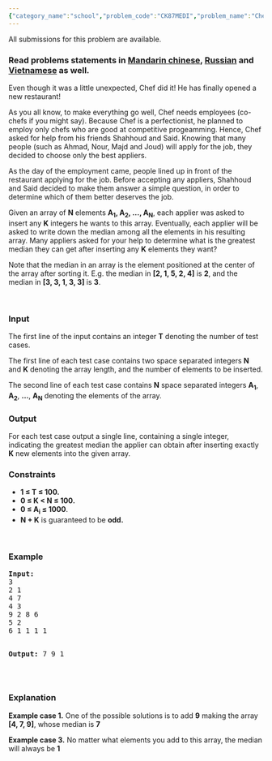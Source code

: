 ```yaml
---
{"category_name":"school","problem_code":"CK87MEDI","problem_name":"Chef and Employment Test","languages_supported":{"0":"ADA","1":"ASM","2":"BASH","3":"BF","4":"C","5":"C99 strict","6":"CAML","7":"CLOJ","8":"CLPS","9":"COB","10":"CPP 4.3.2","11":"CPP 6.3","12":"CPP14","13":"CS2","14":"D","15":"ERL","16":"FORT","17":"FS","18":"GO","19":"HASK","20":"ICK","21":"ICON","22":"JAVA","23":"JS","24":"kotlin","25":"LISP clisp","26":"LISP sbcl","27":"LUA","28":"NEM","29":"NICE","30":"NODEJS","31":"PAS fpc","32":"PAS gpc","33":"PERL","34":"PERL6","35":"PHP","36":"PIKE","37":"PRLG","38":"PYPY","39":"PYTH","40":"PYTH 3.5","41":"RUBY","42":"rust","43":"SCALA","44":"SCM chicken","45":"SCM guile","46":"SCM qobi","47":"ST","48":"swift","49":"TCL","50":"TEXT","51":"WSPC"},"max_timelimit":1,"source_sizelimit":50000,"problem_author":"saeed_sryhini","problem_tester":"kingofnumbers","date_added":"19-10-2017","tags":{"0":"cakewalk","1":"cook87","2":"median","3":"saeed_sryhini","4":"sorting"},"time":{"view_start_date":1508697000,"submit_start_date":1508697000,"visible_start_date":1508697000,"end_date":1735669800},"layout":"problem"}
---
```

<span class="solution-visible-txt">All submissions for this problem are available.</span><h3>Read problems statements in <a target="_blank" 
href="http://www.codechef.com/download/translated/COOK87/mandarin/CK87MEDI.pdf">Mandarin chinese</a>, <a target="_blank" 
href="http://www.codechef.com/download/translated/COOK87/russian/CK87MEDI.pdf">Russian</a> and <a target="_blank" 
href="http://www.codechef.com/download/translated/COOK87/vietnamese/CK87MEDI.pdf">Vietnamese</a> as well.</h3>

<p>Even though it was a little unexpected, Chef did it! He has finally opened a new restaurant!</p>

<p>As you all know, to make everything go well, Chef needs employees (co-chefs if you might say). Because Chef is a perfectionist, he planned to employ only chefs who are good at competitive progeamming. Hence, Chef asked for help from his friends Shahhoud and Said. Knowing that many people (such as Ahmad, Nour, Majd and Joud) will apply for the job, they decided to choose only the best appliers.</p>

<p>As the day of the employment came, people lined up in front of the restaurant applying for the job. Before accepting any appliers, Shahhoud and Said decided to make them answer a simple question, in order to determine which of them better deserves the job.</p>

<p>Given an array of <b>N</b> elements <b>A<sub>1</sub>, A<sub>2</sub>, ..., A<sub>N</sub></b>, each applier was asked to insert any <b>K</b> integers he wants to this array. Eventually, each applier will be asked to write down the median among all the elements in his resulting array. Many appliers asked for your help to determine what is the greatest median they can get after inserting any <b>K</b> elements they want?</p>

<p>Note that the median in an array is the element positioned at the center of the array after sorting it. E.g. the median in <b>[2, 1, 5, 2, 4]</b> is <b>2</b>, and the median in <b>[3, 3, 1, 3, 3]</b> is <b>3</b>.</p>
<p> </p>


<h3>Input</h3>
<p>The first line of the input contains an integer <b>T</b> denoting the number of test cases.</p>

<p>The first line of each test case contains two space separated integers <b>N</b> and <b>K</b> denoting the array length, and the number of elements to be inserted.</p>

<p>The second line of each test case contains <b>N</b> space separated integers <b>A<sub>1</sub></b>, <b>A<sub>2</sub></b>, <b>...</b>, <b>A<sub>N</sub></b> denoting the elements of the array.</p>

<h3>Output</h3>
<p>For each test case output a single line, containing a single integer, indicating the greatest median the applier can obtain after inserting exactly <b>K</b> new elements into the given array.</p>


<h3>Constraints</h3>
<ul>
<li><b>1 ≤ T ≤ 100.</b></li>
<li><b>0 ≤ K &lt; N ≤ 100.</b></li>
<li><b>0 ≤ A<sub>i</sub> ≤ 1000</b>.</li>
<li><b>N + K</b> is guaranteed to be <b>odd.</b></li>
</ul>
<p> </p>
<h3>Example</h3>
<pre><b>Input:</b>
3
2 1
4 7
4 3
9 2 8 6
5 2
6 1 1 1 1

<b>Output:</b>
7
9
1
</pre>
<p> </p>
<h3>Explanation</h3>
<p><b>Example case 1.</b> One of the possible solutions is to add <b>9</b> making the array <b>[4, 7, 9]</b>, whose median is <b>7</b></p>
<p><b>Example case 3.</b> No matter what elements you add to this array, the median will always be <b>1</b></p>